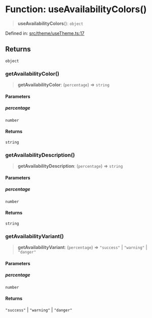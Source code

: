 # Function: useAvailabilityColors()

> **useAvailabilityColors**(): `object`

Defined in: [src/theme/useTheme.ts:17](https://github.com/Nick2bad4u/Uptime-Watcher/blob/2a45eeb1723f8f7089001af2c92aa07d82dfe7e4/src/theme/useTheme.ts#L17)

## Returns

`object`

### getAvailabilityColor()

> **getAvailabilityColor**: (`percentage`) => `string`

#### Parameters

##### percentage

`number`

#### Returns

`string`

### getAvailabilityDescription()

> **getAvailabilityDescription**: (`percentage`) => `string`

#### Parameters

##### percentage

`number`

#### Returns

`string`

### getAvailabilityVariant()

> **getAvailabilityVariant**: (`percentage`) => `"success"` \| `"warning"` \| `"danger"`

#### Parameters

##### percentage

`number`

#### Returns

`"success"` \| `"warning"` \| `"danger"`
